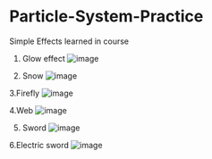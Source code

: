 # Particle-System-Practice
Simple Effects learned in course

1. Glow effect
![image](https://user-images.githubusercontent.com/82659241/153229161-dd2f3090-5fd7-4a49-b21d-4493e5e9015e.png)

2. Snow
![image](https://user-images.githubusercontent.com/82659241/153229257-18a1cc75-d353-4b82-b9e1-640b5fc6e777.png)

3.Firefly
![image](https://user-images.githubusercontent.com/82659241/153229384-26bbe713-2cbe-4b97-971f-c11b5799669c.png)

4.Web
![image](https://user-images.githubusercontent.com/82659241/153229446-6f610d90-9803-496e-a855-9b050fa5abba.png)

5. Sword
![image](https://user-images.githubusercontent.com/82659241/153229561-f3755d82-1f2f-48ca-86af-e0728930098c.png)

6.Electric sword 
![image](https://user-images.githubusercontent.com/82659241/153229735-8c89e459-0bd9-46da-b60b-d49b866f4d5a.png)
